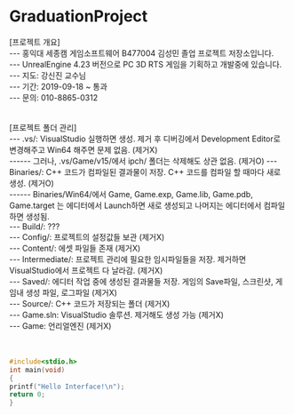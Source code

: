 ﻿# GraduationProject  
[프로젝트 개요]<br>
--- 홍익대 세종캠 게임소프트웨어 B477004 김성민 졸업 프로젝트 저장소입니다.<br>
--- UnrealEngine 4.23 버전으로 PC 3D RTS 게임을 기획하고 개발중에 있습니다.<br>
--- 지도: 강신진 교수님<br>
--- 기간: 2019-09-18 ~ 통과<br>
--- 문의: 010-8865-0312<br>
<br>
<br>
[프로젝트 폴더 관리]<br>
--- .vs/: VisualStudio 실행하면 생성. 제거 후 디버깅에서 Development Editor로 변경해주고 Win64 해주면 문제 없음. (제거X)<br>
------ 그러나, .vs/Game/v15/에서 ipch/ 폴더는 삭제해도 상관 없음. (제거O)
--- Binaries/: C++ 코드가 컴파일된 결과물이 저장. C++ 코드를 컴파일 할 때마다 새로 생성. (제거O)<br>
------ Binaries/Win64/에서 Game, Game.exp, Game.lib, Game.pdb, Game.target 는 에디터에서 Launch하면 새로 생성되고 나머지는 에디터에서 컴파일하면 생성됨.<br>
--- Build/: ???<br>
--- Config/: 프로젝트의 설정값들 보관 (제거X)<br>
--- Content/: 에셋 파일들 존재 (제거X)<br>
--- Intermediate/: 프로젝트 관리에 필요한 임시파일들을 저장. 제거하면 VisualStudio에서 프로젝트 다 날라감. (제거X)<br>
--- Saved/: 에디터 작업 중에 생성된 결과물들 저장. 게임의 Save파일, 스크린샷, 게임내 생성 파일, 로그파일 (제거X)<br>
--- Source/: C++ 코드가 저장되는 폴더 (제거X)<br>
--- Game.sln: VisualStudio 솔루션. 제거해도 생성 가능 (제거X)<br>
--- Game: 언리얼엔진 (제거X)<br>
<br>
<br>
```c
#include<stdio.h>
int main(void)
{
printf("Hello Interface!\n");
return 0;
}
```
